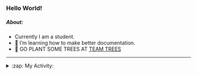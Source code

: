 ### Hello World!

##### About:
- Currently I am a student.
- 🌱 I’m learning how to make better documentation.
- 🌱 GO PLANT SOME TREES AT [TEAM TREES](https://teamtrees.org/)

---
<details>
  <summary>:zap: My Activity:</summary>
  
<!--START_SECTION:waka-->
![Code Time](http://img.shields.io/badge/Code%20Time-1%2C075%20hrs%2039%20mins-blue)

**I'm a Night 🦉** 

```text
🌞 Morning                1590 commits        ██░░░░░░░░░░░░░░░░░░░░░░░   09.97 % 
🌆 Daytime                5128 commits        ████████░░░░░░░░░░░░░░░░░   32.14 % 
🌃 Evening                4710 commits        ███████░░░░░░░░░░░░░░░░░░   29.52 % 
🌙 Night                  4527 commits        ███████░░░░░░░░░░░░░░░░░░   28.37 % 
```
📅 **I'm Most Productive on Wednesday** 

```text
Monday                   2341 commits        ████░░░░░░░░░░░░░░░░░░░░░   14.67 % 
Tuesday                  1974 commits        ███░░░░░░░░░░░░░░░░░░░░░░   12.37 % 
Wednesday                3658 commits        ██████░░░░░░░░░░░░░░░░░░░   22.93 % 
Thursday                 2242 commits        ████░░░░░░░░░░░░░░░░░░░░░   14.05 % 
Friday                   1576 commits        ██░░░░░░░░░░░░░░░░░░░░░░░   09.88 % 
Saturday                 1453 commits        ██░░░░░░░░░░░░░░░░░░░░░░░   09.11 % 
Sunday                   2711 commits        ████░░░░░░░░░░░░░░░░░░░░░   16.99 % 
```


📊 **This Week I Spent My Time On** 

```text
🔥 Editors: 
VS Code                  6 hrs 51 mins       █████████████████████████   100.00 % 

🐱‍💻 Projects: 
CSF22                    3 hrs 55 mins       ██████████████░░░░░░░░░░░   57.36 % 
praise                   2 hrs 55 mins       ███████████░░░░░░░░░░░░░░   42.64 % 
```


 Last Updated on 25/03/2023 19:07:26 UTC
<!--END_SECTION:waka-->
</details>
